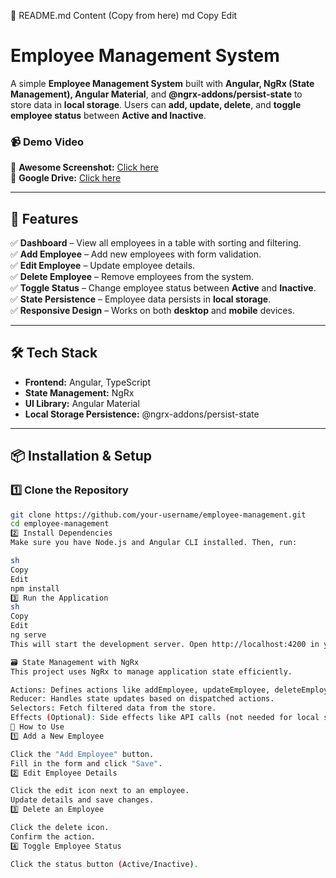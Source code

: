 📜 README.md Content (Copy from here)
md
Copy
Edit
# **Employee Management System**  

A simple **Employee Management System** built with **Angular, NgRx (State Management), Angular Material**, and **@ngrx-addons/persist-state** to store data in **local storage**. Users can **add, update, delete**, and **toggle employee status** between **Active and Inactive**.  

### **📹 Demo Video**  
🔗 **Awesome Screenshot:** [Click here](https://www.awesomescreenshot.com/video/37886789?key=cf39412fd1905217c5d634dc324f80bf)  
🔗 **Google Drive:** [Click here](https://drive.google.com/file/d/1OYCuaDcAZm6bjvGyXOHKEKWkHW0nLD9B/view?usp=drive_link)  

---

## **🚀 Features**  
✅ **Dashboard** – View all employees in a table with sorting and filtering.  
✅ **Add Employee** – Add new employees with form validation.  
✅ **Edit Employee** – Update employee details.  
✅ **Delete Employee** – Remove employees from the system.  
✅ **Toggle Status** – Change employee status between **Active** and **Inactive**.  
✅ **State Persistence** – Employee data persists in **local storage**.  
✅ **Responsive Design** – Works on both **desktop** and **mobile** devices.  

---

## **🛠 Tech Stack**  

- **Frontend:** Angular, TypeScript  
- **State Management:** NgRx  
- **UI Library:** Angular Material  
- **Local Storage Persistence:** @ngrx-addons/persist-state  

---

## **📦 Installation & Setup**  

### **1️⃣ Clone the Repository**  
```sh
git clone https://github.com/your-username/employee-management.git
cd employee-management
2️⃣ Install Dependencies
Make sure you have Node.js and Angular CLI installed. Then, run:

sh
Copy
Edit
npm install
3️⃣ Run the Application
sh
Copy
Edit
ng serve
This will start the development server. Open http://localhost:4200 in your browser.

🗃 State Management with NgRx
This project uses NgRx to manage application state efficiently.

Actions: Defines actions like addEmployee, updateEmployee, deleteEmployee, and toggleStatus.
Reducer: Handles state updates based on dispatched actions.
Selectors: Fetch filtered data from the store.
Effects (Optional): Side effects like API calls (not needed for local storage).
📖 How to Use
1️⃣ Add a New Employee

Click the "Add Employee" button.
Fill in the form and click "Save".
2️⃣ Edit Employee Details

Click the edit icon next to an employee.
Update details and save changes.
3️⃣ Delete an Employee

Click the delete icon.
Confirm the action.
4️⃣ Toggle Employee Status

Click the status button (Active/Inactive).